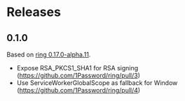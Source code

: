 # Releases

## 0.1.0

Based on [ring 0.17.0-alpha.11](https://crates.io/crates/ring/0.17.0-alpha.11).

* Expose RSA_PKCS1_SHA1 for RSA signing (https://github.com/1Password/ring/pull/3)
* Use ServiceWorkerGlobalScope as fallback for Window (https://github.com/1Password/ring/pull/4)

